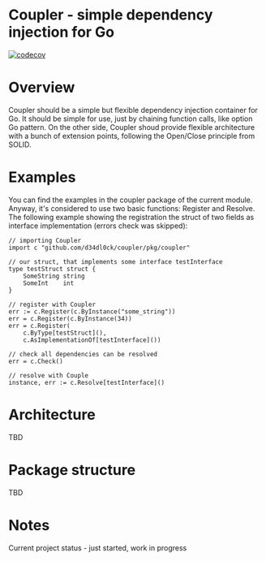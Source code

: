 # Coupler - simple dependency injection for Go

[![codecov](https://codecov.io/gh/d34dl0ck/coupler/branch/master/graph/badge.svg?token=53UWLJSOE5)](https://codecov.io/gh/d34dl0ck/coupler)

# Overview

Coupler should be a simple but flexible dependency injection container for Go. It should be simple for use, just by chaining function calls, like option Go pattern. On the other side, Coupler shoud provide flexible architecture with a bunch of extension points, following the Open/Close principle from SOLID.

# Examples

You can find the examples in the coupler package of the current module. Anyway, it's considered to use two basic functions: Register and Resolve.
The following example showing the registration the struct of two fields as interface implementation (errors check was skipped):
```
// importing Coupler
import c "github.com/d34dl0ck/coupler/pkg/coupler"

// our struct, that implements some interface testInterface
type testStruct struct {
	SomeString string
	SomeInt    int
}

// register with Coupler
err := c.Register(c.ByInstance("some_string"))
err = c.Register(c.ByInstance(34))
err = c.Register(
	c.ByType[testStruct](),
	c.AsImplementationOf[testInterface]())

// check all dependencies can be resolved
err = c.Check()

// resolve with Couple
instance, err := c.Resolve[testInterface]()
```

# Architecture

TBD

# Package structure

TBD

# Notes

Current project status - just started, work in progress